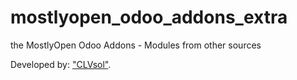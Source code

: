 mostlyopen_odoo_addons_extra
============================

the MostlyOpen Odoo Addons - Modules from other sources

Developed by: ["CLVsol"](http://clvsol.com). 
